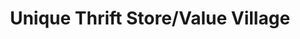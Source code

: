 ---
title: "Unique Thrift Store/Value Village"
url: /silver-spring/unique-thrift-store-value-village/
shop: clothes
---